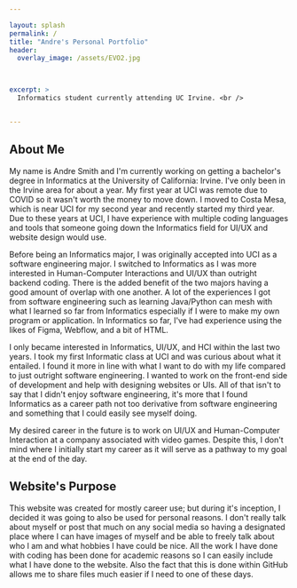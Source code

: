 ```yaml
---

layout: splash
permalink: /
title: "Andre's Personal Portfolio"
header:
  overlay_image: /assets/EVO2.jpg



excerpt: >
  Informatics student currently attending UC Irvine. <br />


---
```


## About Me

My name is Andre Smith and I'm currently working on getting a bachelor's degree in Informatics at the University of California: Irvine. I've only been in the Irvine area for about a year. My first year at UCI was remote due to COVID so it wasn't worth the money to move down. I moved to Costa Mesa, which is near UCI for my second year and recently started my third year. Due to these years at UCI, I have experience with multiple coding languages and tools that someone going down the Informatics field for UI/UX and website design would use.

Before being an Informatics major, I was originally accepted into UCI as a software engineering major. I switched to Informatics as I was more interested in Human-Computer Interactions and UI/UX than outright backend coding. There is the added benefit of the two majors having a good amount of overlap with one another. A lot of the experiences I got from software engineering such as learning Java/Python can mesh with what I learned so far from Informatics especially if I were to make my own program or application. In Informatics so far, I've had experience using the likes of Figma, Webflow, and a bit of HTML.

I only became interested in Informatics, UI/UX, and HCI within the last two years. I took my first Informatic class at UCI and was curious about what it entailed. I found it more in line with what I want to do with my life compared to just outright software engineering. I wanted to work on the front-end side of development and help with designing websites or UIs. All of that isn't to say that I didn't enjoy software engineering, it's more that I found Informatics as a career path not too derivative from software engineering and something that I could easily see myself doing.

My desired career in the future is to work on UI/UX and Human-Computer Interaction at a company associated with video games. Despite this, I don't mind where I initially start my career as it will serve as a pathway to my goal at the end of the day.





## Website's Purpose

This website was created for mostly career use; but during it's inception, I decided it was going to also be used for personal reasons. I don't really talk about myself or post that much on any social media so having a designated place where I can have images of myself and be able to freely talk about who I am and what hobbies I have could be nice. All the work I have done with coding has been done for academic reasons so I can easily include what I have done to the website. Also the fact that this is done within GitHub allows me to share files much easier if I need to one of these days.
